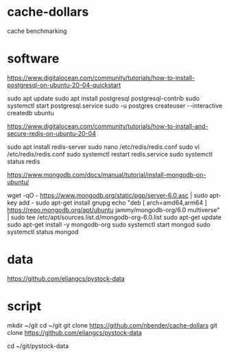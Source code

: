 # cache-dollars
cache benchmarking

# software

https://www.digitalocean.com/community/tutorials/how-to-install-postgresql-on-ubuntu-20-04-quickstart

sudo apt update
sudo apt install postgresql postgresql-contrib
sudo systemctl start postgresql.service
sudo -u postgres createuser --interactive
createdb ubuntu

https://www.digitalocean.com/community/tutorials/how-to-install-and-secure-redis-on-ubuntu-20-04

sudo apt install redis-server
sudo nano /etc/redis/redis.conf
sudo vi /etc/redis/redis.conf
sudo systemctl restart redis.service
sudo systemctl status redis

https://www.mongodb.com/docs/manual/tutorial/install-mongodb-on-ubuntu/

wget -qO - https://www.mongodb.org/static/pgp/server-6.0.asc | sudo apt-key add -
sudo apt-get install gnupg
echo "deb [ arch=amd64,arm64 ] https://repo.mongodb.org/apt/ubuntu jammy/mongodb-org/6.0 multiverse" | sudo tee /etc/apt/sources.list.d/mongodb-org-6.0.list
sudo apt-get update
sudo apt-get install -y mongodb-org
sudo systemctl start mongod
sudo systemctl status mongod

# data

https://github.com/eliangcs/pystock-data

# script

mkdir ~/git
cd ~/git
git clone https://github.com/nbender/cache-dollars
git clone https://github.com/eliangcs/pystock-data

cd ~/git/pystock-data
